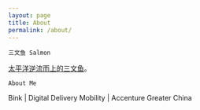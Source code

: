 ```yaml
---
layout: page
title: About
permalink: /about/
---
```

<!--
This is the base Jekyll theme. You can find out more info about customizing your Jekyll theme, as well as basic Jekyll usage documentation at [jekyllrb.com](http://jekyllrb.com/)

You can find the source code for the Jekyll new theme at: [github.com/jglovier/jekyll-new](https://github.com/jglovier/jekyll-new)

You can find the source code for Jekyll at [github.com/jekyll/jekyll](https://github.com/jekyll/jekyll)
-->

`三文鱼 Salmon`

[太平洋逆流而上的三文鱼](https://en.wikipedia.org/wiki/Salmon)。

`About Me`

Bink \| Digital Delivery Mobility \| Accenture Greater China


<!--
blog: [hanmbink.github.io](http://hanmbink.github.io)

github: [https://github.com/hanmbink](https://github.com/hanmbink)
-->
